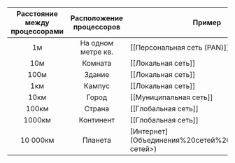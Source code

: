 | Расстояние между процессорами | Расположение процессоров | Пример             |
|:-----------------------------:|:------------------------:| ------------------ |
|              1м               |    На одном метре кв.    | [[Персональная сеть (PAN)]]  |
|              10м              |         Комната          | [[Локальная сеть]]     |
|             100м              |          Здание          | [[Локальная сеть]]     |
|              1км              |          Кампус          | [[Локальная сеть]]     |
|             10км              |          Город           | [[Муниципальная сеть]] |
|             100км             |          Страна          | [[Глобальная сеть]]    |
|            1000км             |        Континент         | [[Глобальная сеть]]    |
|           10 000км            |         Планета          | [Интернет](Объединения%20сетей%20(интерсеть).md сетей>)           |
